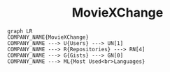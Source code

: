 <h1 align="center">MovieXChange</h1>

```mermaid
graph LR
COMPANY_NAME{MovieXChange}
COMPANY_NAME ---> U{Users} ---> UN[1]
COMPANY_NAME ---> R{Repositories} ---> RN[4]
COMPANY_NAME ---> G{Gists} ---> GN[0]
COMPANY_NAME ---> ML{Most Used<br>Languages}
```
